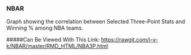 ### NBAR

Graph showing the correlation between Selected Three-Point Stats and Winning % among NBA teams. 

#####Can Be Viewed With This Link:
https://rawgit.com/j-v-k/NBAR/master/RMD_HTML/NBA3P.html
